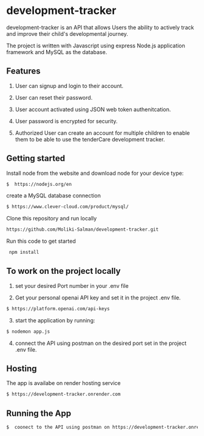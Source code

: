 
# development-tracker
development-tracker is an API that allows Users the ability to actively track and improve their child's developmental journey. 

The project is written with Javascript using express Node.js application framework and MySQL as the database.
## Features

1. User can signup and login to their account. 

2.	User can reset their password. 

3. User account activated using JSON web token authenitcation. 

4. User password is encrypted for security.
  
5. Authorized User can create an account for multiple children to enable them to be able to use the tenderCare development tracker. 

## Getting started

Install node from the website and download node for your device type:
```bash
$  https://nodejs.org/en
```
create a MySQL database connection 
```bash
$ https://www.clever-cloud.com/product/mysql/
```
Clone this repository and run locally
```bash
https://github.com/Moliki-Salman/development-tracker.git
```
Run this code to get started
```bash
 npm install
```
## To work on the project locally

1. set your desired Port number in your .env file
  
2. Get your personal openai API key and set it in the project .env file.
```bash
$ https://platform.openai.com/api-keys 
```
3.   start the application by running:
```bash
$ nodemon app.js 
```
4. connect the API using postman on the desired port set in the project .env file.

## Hosting
The app is availabe on render hosting service
```bash
$ https://development-tracker.onrender.com
```
## Running the App
```bash
$  coonect to the API using postman on https://development-tracker.onrender.com
```

